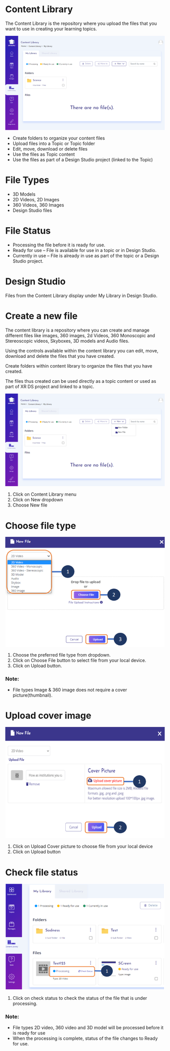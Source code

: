 # Content Library
The Content Library is the repository where you upload the files
that you want to use in creating your learning topics.

![](ContentLib.PNG)

- Create folders to organize your content files
- Upload files into a Topic or Topic folder
- Edit, move, download or delete files
- Use the files as Topic content
- Use the files as part of a Design Studio project
(linked to the Topic)

# File Types
- 3D Models
- 2D Videos, 2D Images
- 360 Videos, 360 Images
- Design Studio files

# File Status
- Processing the file before it is ready for use.
- Ready for use – File is available for use in a topic or in Design
Studio.
- Currently in use – File is already in use as part of the topic or a
Design Studio project.

# Design Studio
Files from the Content Library display under My Library in
Design Studio.

# Create a new file

The content library is a repository where you can create and manage different files like images, 360
images, 2d Videos, 360 Monoscopic and Stereoscopic videos, Skyboxes, 3D models and Audio files.

Using the controls available within the content library you can edit, move, download and delete the files
that you have created.

Create folders within content library to organize the files that you have created.

The files thus created can be used directly as a topic content or used as part of XR DS project and linked
to a topic.

 ![](Addnewcontent.PNG)


1. Click on Content Library menu
2. Click on New dropdown
3. Choose New file

# Choose file type
 ![](choose.PNG)

1. Choose the preferred file type from
dropdown.
2. Click on Choose File button to select file
from your local device.
3. Click on Upload button.

### Note:
- File types Image & 360 image does not require a
cover picture(thumbnail).



# Upload cover image
 ![](Thumbnail.PNG)

1. Click on Upload Cover picture to choose
file from your local device
2. Click on Upload button


# Check file status
 ![](FileStatus.PNG)

1. Click on check status to check the status
of the file that is under processing.

### Note:
- File types 2D video, 360 video and 3D
model will be processed before it is
ready for use
- When the processing is complete, status
of the file changes to Ready for use.

